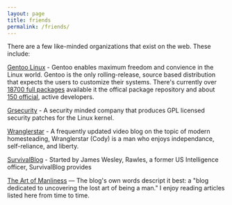```yaml
---
layout: page
title: friends
permalink: /friends/
---
```


There are a few like-minded organizations that exist on the web. These include:

[Gentoo Linux](https://www.gentoo.org/) - Gentoo enables maximum freedom and convience in the Linux world. Gentoo is the only rolling-release, source based distribution that expects the users to customize their systems. There's currently over [18700 full packages](https://packages.gentoo.org/) available it the offical package repository and about [150 official](https://www.gentoo.org/inside-gentoo/developers/), active developers.

[Grsecurity](https://grsecurity.net/) - A security minded company that produces GPL licensed security patches for the Linux kernel.

[Wranglerstar](http://www.wranglerstar.com) - A frequently updated video blog on the topic of modern homesteading, Wranglerstar (Cody) is a man who enjoys independance, self-reliance, and liberty.

[SurvivalBlog](https://survivalblog.com/) - Started by James Wesley, Rawles, a former US Intelligence officer, SurvivalBlog provides 

[The Art of Manliness](http://www.artofmanliness.com/) — The blog's own words descript it best: a "blog dedicated to uncovering the lost art of being a man." I enjoy reading articles listed here from time to time.